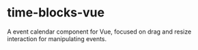 # time-blocks-vue

A event calendar component for Vue, focused on drag and resize interaction for manipulating events.
